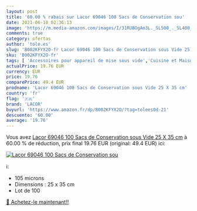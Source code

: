 ```yaml
---
layout: post
title: '60.00 % rabais sur Lacor 69046 100 Sacs de Conservation sou'
date: 2021-06-18 02:36:13
image: 'https://m.media-amazon.com/images/I/31RUBOgAm3L._SL500_._SL400_.jpg'
comments: true
category: ofertas
author: 'tole.es'
slug: 'B002KFYX2O-fr Lacor 69046 100 Sacs de Conservation sous Vide 25 X 35 cm'
sku: 'B002KFYX2O-fr'
tags: [ 'Accessoires pour appareil de mise sous vide','Cuisine et Maison','Petit électroménager','Pièces et accessoires pour petit électroménager','lacor', ]
actualPrice: 19.76 EUR
currency: EUR
price: 19.76
comparePrice: 49.4 EUR
prodname: 'Lacor 69046 100 Sacs de Conservation sous Vide 25 X 35 cm'
country: 'fr'
flag: '🇫🇷'
brand: 'LACOR'
buyurl: 'https://www.amazon.fr/dp/B002KFYX2O/?tag=tolees0d-21'
descuento: '60.00'
average: '19.76'
---
```


Vous avez [Lacor 69046 100 Sacs de Conservation sous Vide 25 X 35 cm](https://www.amazon.fr/dp/B002KFYX2O/?tag=tolees0d-21)  à  60.00 % de réduction, prix final  19.76 EUR (original: 49.4 EUR) ici:

[![Lacor 69046 100 Sacs de Conservation sou](https://m.media-amazon.com/images/I/31RUBOgAm3L._SL500_._SL400_.jpg)](https://www.amazon.fr/dp/B002KFYX2O/?tag=tolees0d-21)

ℹ️:

- 105 microns
- Dimensions : 25 x 35 cm
- Lot de 100

[🛒 Achetez-le maintenant!!](https://www.amazon.fr/dp/B002KFYX2O/?tag=tolees0d-21)
